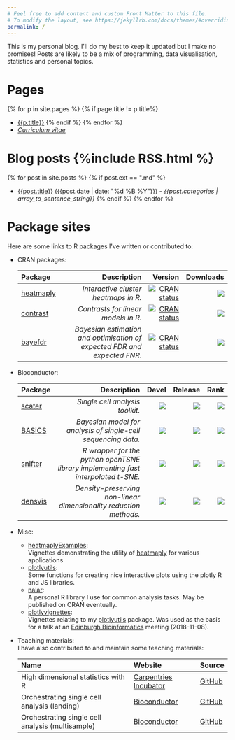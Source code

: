 ```yaml
---
# Feel free to add content and custom Front Matter to this file.
# To modify the layout, see https://jekyllrb.com/docs/themes/#overriding-theme-defaults
permalink: /
---
```


This is my personal blog. I'll do my best to keep it updated but I make no 
promises! Posts are likely to be a mix of programming, data visualisation, 
statistics and personal topics.

# Pages
{% for p in site.pages %}
{% if page.title != p.title%}
- [{{p.title}}]({{p.url}})
{% endif %}
{% endfor %}
- [*Curriculum vitae*]({{site.url}}/assets/cv.pdf)

# Blog posts {%include RSS.html %}
{% for post in site.posts %}
{% if post.ext == ".md" %}
- [{{post.title}}]({{post.url}}) ({{post.date | date: "%d %B %Y"}}) - *{{post.categories | array_to_sentence_string}}*
{% endif %}
{% endfor %}

# Package sites

Here are some links to R packages I've written or contributed to:

- CRAN packages:

  | Package | Description | Version | Downloads |
  |:--------|------------:|--------:|----------:|
  | [heatmaply](https://cran.r-project.org/web/packages/heatmaply/index.html) | *Interactive cluster heatmaps in R.* | [![CRAN status](https://www.r-pkg.org/badges/version/heatmaply)](https://CRAN.R-project.org/package=heatmaply)  | [![](https://cranlogs.r-pkg.org/badges/heatmaply)](https://cran.r-project.org/package=heatmaply) |
  | [contrast](https://cran.r-project.org/web/packages/contrast/index.html) | *Contrasts for linear models in R.* | [![CRAN status](https://www.r-pkg.org/badges/version/contrast)](https://CRAN.R-project.org/package=contrast) | [![](https://cranlogs.r-pkg.org/badges/contrast)](https://cran.r-project.org/package=contrast) |
  | [bayefdr](https://cran.r-project.org/web/packages/bayefdr/index.html) | *Bayesian estimation and optimisation of expected FDR and expected FNR*. | [![CRAN status](https://www.r-pkg.org/badges/version/bayefdr)](https://CRAN.R-project.org/package=bayefdr)  | [![](https://cranlogs.r-pkg.org/badges/bayefdr)](https://cran.r-project.org/package=bayefdr) |



- Bioconductor:

  | Package |Description | Devel | Release | Rank |
  |:--------|-----------:|------:|--------:|-----:|
  | [scater](https://github.com/Alanocallaghan/scater) | *Single cell analysis toolkit.* | [![](http://bioconductor.org/shields/build/devel/bioc/scater.svg)](http://bioconductor.org/checkResults/devel/bioc-LATEST/scater) |[![](http://bioconductor.org/shields/build/release/bioc/scater.svg)](http://bioconductor.org/checkResults/release/bioc-LATEST/scater) | [![](http://bioconductor.org/shields/downloads/release/scater.svg)](http://bioconductor.org/packages/stats/bioc/scater/) |
  | [BASiCS](https://bioconductor.org/packages/devel/bioc/html/BASiCS.html) | *Bayesian model for analysis of single-cell sequencing data.* | [![](http://bioconductor.org/shields/build/devel/bioc/BASiCS.svg)](http://bioconductor.org/checkResults/devel/bioc-LATEST/BASiCS) | [![](http://bioconductor.org/shields/build/release/bioc/BASiCS.svg)](http://bioconductor.org/checkResults/release/bioc-LATEST/BASiCS) | [![](http://bioconductor.org/shields/downloads/release/BASiCS.svg)](http://bioconductor.org/packages/stats/bioc/BASiCS/) |
  | [snifter](https://github.com/Alanocallaghan/snifter) |*R wrapper for the python openTSNE library implementing fast interpolated t-SNE.* | [![](http://bioconductor.org/shields/build/devel/bioc/snifter.svg)](http://bioconductor.org/checkResults/devel/bioc-LATEST/snifter) |[![](http://bioconductor.org/shields/build/release/bioc/snifter.svg)](http://bioconductor.org/checkResults/release/bioc-LATEST/snifter) | [![](http://bioconductor.org/shields/downloads/release/snifter.svg)](http://bioconductor.org/packages/stats/bioc/snifter/) |
  | [densvis](https://github.com/Alanocallaghan/densvis) | *Density-preserving non-linear dimensionality reduction methods.* | [![](http://bioconductor.org/shields/build/devel/bioc/densvis.svg)](http://bioconductor.org/checkResults/devel/bioc-LATEST/densvis) |[![](http://bioconductor.org/shields/build/release/bioc/densvis.svg)](http://bioconductor.org/checkResults/release/bioc-LATEST/densvis) | [![](http://bioconductor.org/shields/downloads/release/densvis.svg)](http://bioconductor.org/packages/stats/bioc/densvis/) |


- Misc:
  - [heatmaplyExamples](https://alanocallaghan.github.io/heatmaplyExamples/):  
    Vignettes demonstrating the utility of 
    [heatmaply](https://github.com/talgalili/heatmaply) for various applications
  - [plotlyutils](https://github.com/Alanocallaghan/plotlyutils):  
    Some functions for creating nice interactive plots using the plotly R and JS
    libraries.
  - [nalar](https://github.com/Alanocallaghan/plotlyutils):  
    A personal R library I use for common analysis tasks. May be published on
    CRAN eventually.
  - [plotlyvignettes](https://alanocallaghan.github.io/plotlyvignettes):  
    Vignettes relating to my 
    [plotlyutils](https://github.com/Alanocallaghan/plotlyutils) 
    package. Was used as the basis for a talk at an 
    [Edinburgh Bioinformatics](http://www.bioinformatics.ed.ac.uk/) meeting
    (2018-11-08).

- Teaching materials:  
  I have also contributed to and maintain some teaching materials:

  | Name | Website | Source |
  |:-----|:--------|:-------|
  |High dimensional statistics with R | [Carpentries Incubator](https://carpentries-incubator.github.io/high-dimensional-stats-r/) | [GitHub](https://github.com/carpentries-incubator/high-dimensional-stats-r/)
  |Orchestrating single cell analysis (landing) | [Bioconductor](http://bioconductor.org/books/release/OSCA/) | [GitHub](https://github.com/OSCA-source/OSCA/)
  |Orchestrating single cell analysis (multisample) | [Bioconductor](http://bioconductor.org/books/release/OSCA.multisample/) | [GitHub](https://github.com/OSCA-source/OSCA.multisample/)


  <!-- - [agitated](https://alanocallaghan.github.io/agitated/):  
    *A re-implementation of UpSet plots*. -->
